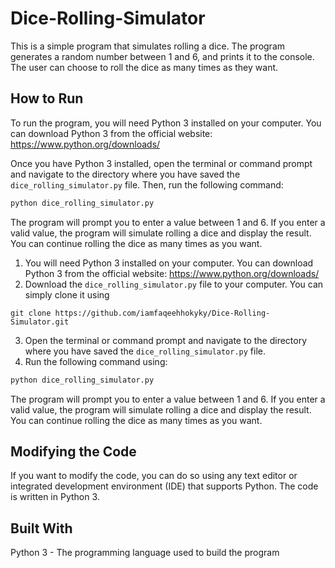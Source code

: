 # Dice-Rolling-Simulator

This is a simple program that simulates rolling a dice. The program generates a random number between 1 and 6, and prints it to the console. The user can choose to roll the dice as many times as they want.

## How to Run

To run the program, you will need Python 3 installed on your computer. You can download Python 3 from the official website: https://www.python.org/downloads/

Once you have Python 3 installed, open the terminal or command prompt and navigate to the directory where you have saved the `dice_rolling_simulator.py` file. Then, run the following command:

```py
python dice_rolling_simulator.py
```

The program will prompt you to enter a value between 1 and 6. If you enter a valid value, the program will simulate rolling a dice and display the result. You can continue rolling the dice as many times as you want.

1. You will need Python 3 installed on your computer. You can download Python 3 from the official website: https://www.python.org/downloads/
2. Download the `dice_rolling_simulator.py` file to your computer. You can simply clone it using

```git
git clone https://github.com/iamfaqeehhokyky/Dice-Rolling-Simulator.git
```

3. Open the terminal or command prompt and navigate to the directory where you have saved the `dice_rolling_simulator.py` file.
4. Run the following command using:

```py
python dice_rolling_simulator.py
```

The program will prompt you to enter a value between 1 and 6. If you enter a valid value, the program will simulate rolling a dice and display the result. You can continue rolling the dice as many times as you want.

## Modifying the Code

If you want to modify the code, you can do so using any text editor or integrated development environment (IDE) that supports Python. The code is written in Python 3.

## Built With

Python 3 - The programming language used to build the program

